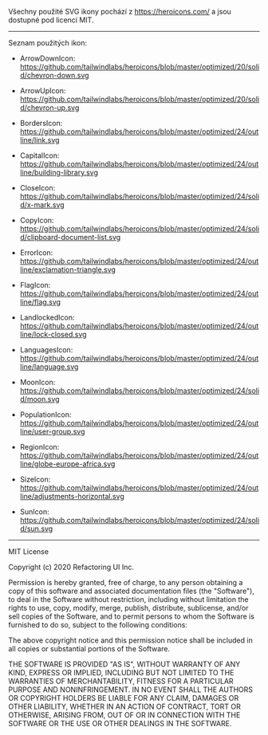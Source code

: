 Všechny použité SVG ikony pochází z https://heroicons.com/ a jsou dostupné pod licencí MIT.

-----

Seznam použitých ikon:

- ArrowDownIcon:
https://github.com/tailwindlabs/heroicons/blob/master/optimized/20/solid/chevron-down.svg

- ArrowUpIcon:
https://github.com/tailwindlabs/heroicons/blob/master/optimized/20/solid/chevron-up.svg

- BordersIcon:
https://github.com/tailwindlabs/heroicons/blob/master/optimized/24/outline/link.svg

- CapitalIcon:
https://github.com/tailwindlabs/heroicons/blob/master/optimized/24/outline/building-library.svg

- CloseIcon:
https://github.com/tailwindlabs/heroicons/blob/master/optimized/24/solid/x-mark.svg

- CopyIcon:
https://github.com/tailwindlabs/heroicons/blob/master/optimized/24/solid/clipboard-document-list.svg

- ErrorIcon:
https://github.com/tailwindlabs/heroicons/blob/master/optimized/24/outline/exclamation-triangle.svg

- FlagIcon:
https://github.com/tailwindlabs/heroicons/blob/master/optimized/24/outline/flag.svg

- LandlockedIcon:
https://github.com/tailwindlabs/heroicons/blob/master/optimized/24/outline/lock-closed.svg

- LanguagesIcon:
https://github.com/tailwindlabs/heroicons/blob/master/optimized/24/outline/language.svg

- MoonIcon:
https://github.com/tailwindlabs/heroicons/blob/master/optimized/24/solid/moon.svg

- PopulationIcon:
https://github.com/tailwindlabs/heroicons/blob/master/optimized/24/outline/user-group.svg

- RegionIcon:
https://github.com/tailwindlabs/heroicons/blob/master/optimized/24/outline/globe-europe-africa.svg

- SizeIcon:
https://github.com/tailwindlabs/heroicons/blob/master/optimized/24/outline/adjustments-horizontal.svg

- SunIcon:
https://github.com/tailwindlabs/heroicons/blob/master/optimized/24/solid/sun.svg

-----

MIT License

Copyright (c) 2020 Refactoring UI Inc.

Permission is hereby granted, free of charge, to any person obtaining a copy
of this software and associated documentation files (the "Software"), to deal
in the Software without restriction, including without limitation the rights
to use, copy, modify, merge, publish, distribute, sublicense, and/or sell
copies of the Software, and to permit persons to whom the Software is
furnished to do so, subject to the following conditions:

The above copyright notice and this permission notice shall be included in all
copies or substantial portions of the Software.

THE SOFTWARE IS PROVIDED "AS IS", WITHOUT WARRANTY OF ANY KIND, EXPRESS OR
IMPLIED, INCLUDING BUT NOT LIMITED TO THE WARRANTIES OF MERCHANTABILITY,
FITNESS FOR A PARTICULAR PURPOSE AND NONINFRINGEMENT. IN NO EVENT SHALL THE
AUTHORS OR COPYRIGHT HOLDERS BE LIABLE FOR ANY CLAIM, DAMAGES OR OTHER
LIABILITY, WHETHER IN AN ACTION OF CONTRACT, TORT OR OTHERWISE, ARISING FROM,
OUT OF OR IN CONNECTION WITH THE SOFTWARE OR THE USE OR OTHER DEALINGS IN THE
SOFTWARE.
